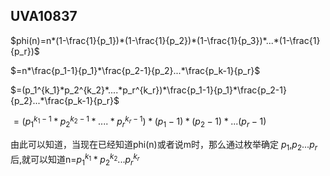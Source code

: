 ## UVA10837



$phi(n)=n*(1-\frac{1}{p_1})*(1-\frac{1}{p_2})*(1-\frac{1}{p_3})*...*(1-\frac{1}{p_r})$

$=n*\frac{p_1-1}{p_1}*\frac{p_2-1}{p_2}...*\frac{p_k-1}{p_r}$

$=(p_1^{k_1}*p_2^{k_2}*....*p_r^{k_r})*\frac{p_1-1}{p_1}*\frac{p_2-1}{p_2}...*\frac{p_k-1}{p_r}$

$=(p_1^{k_1-1}*p_2^{k_2-1}*....*p_r^{k_r-1})*(p_1-1)*(p_2-1)*...(p_r-1)$



由此可以知道，当现在已经知道phi(n)或者说m时，那么通过枚举确定 $p_1$,$p_2$...$p_r$ 后,就可以知道n=$p_1^{k_1}*p_2^{k_2}...p_r^{k_r}$

